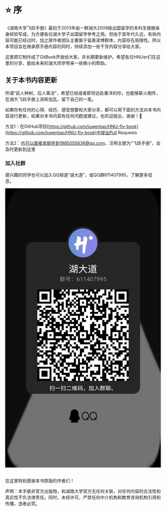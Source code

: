 # ⭐ 序

&#x20;   《湖南大学飞跃手册》最初于2013年由一群湖大2009级出国留学的本科生根据亲身经验写成，为方便各位湖大学子出国留学参考之用。但由于其年代久远，有些内容可能已经过时，加之原作者团队主要属于留美读博群体，内容存在局限性。所以本项目旨在继承原手册内容的同时，持续添加一些干货内容分享给大家。

&#x20;   这里把它制作成了GitBook开放给大家，并长期更新维护。希望各位HNUer们在这里的分享，能给未来的湖大同学带来一些微小的帮助。

## &#x20;关于本书内容更新

&#x20;  &#x20;

&#x20;   所谓“前人种树，后人乘凉”，希望已经或者即将远赴重洋的你，也能够薪火相传，在湖大飞跃手册上添砖加瓦，留下自己的一笔。

&#x20;   如果你有任何的心得、经历、感受想要和大家分享，都可以用下面的方法对本书内容进行更新，如果对本书内容有任何问题或建议，也欢迎提出，谢谢！:tada:



方法1：在GitHub项目[https://github.com/juwentao/HNU-fly-book](https://github.com/juwentao/HNU-fly-book)中提出Pull Requests

方法2：也可以直接发邮件到1985055836@qq.com，注明主题为“飞跃手册”，会及时更新到这里

&#x20;

### 加入社群

感兴趣的同学也可以加入QQ频道“湖大道”，或QQ群611407995，了解更多信息。

<img src=".gitbook/assets/b5df883375a947ec529c20e3684993b (1).jpg" alt="" data-size="original">

##

在这里特别感谢本书原版的作者们！

声明：本手册非官方出版物，和湖南大学官方无任何关联，对任何内容的合法性和真实性不负法律责任。同时，未经许可，严禁任何中介机构和教育咨询机构引用和传播，违者必究。
